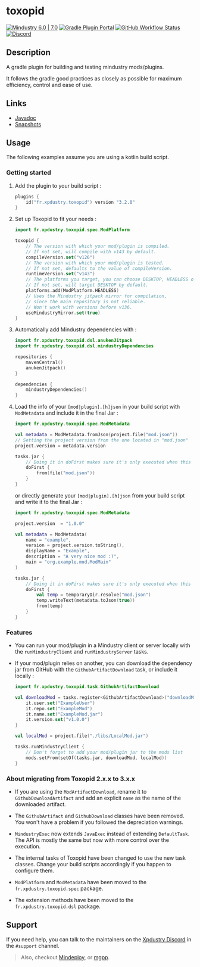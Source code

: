 # toxopid

[![Mindustry 6.0 | 7.0](https://img.shields.io/badge/Mindustry-6.0%20%7C%207.0-00b0b3)](https://github.com/Anuken/Mindustry/releases)
[![Gradle Plugin Portal](https://img.shields.io/gradle-plugin-portal/v/fr.xpdustry.toxopid?color=00b0b3&logoColor=00b0b3&label=Gradle)](https://plugins.gradle.org/plugin/fr.xpdustry.toxopid)
[![GitHub Workflow Status](https://img.shields.io/github/actions/workflow/status/Xpdustry/Toxopid/build.yml?color=00b0b3&label=Build)](https://github.com/Xpdustry/Toxopid/actions/workflows/build.yml)
[![Discord](https://img.shields.io/discord/653979433312452609?color=00b0b3&label=Discord)](https://discord.xpdustry.com)

## Description

A gradle plugin for building and testing mindustry mods/plugins.

It follows the gradle good practices as closely as possible for maximum efficiency, control and ease of use.

## Links

- [Javadoc](https://maven.xpdustry.com/javadoc/releases/fr/xpdustry/toxopid/latest/)
- [Snapshots](https://maven.xpdustry.com/#/snapshots/fr/xpdustry/toxopid/)

## Usage

The following examples assume you are using a kotlin build script.

### Getting started

1. Add the plugin to your build script :

    ```gradle.kts
    plugins {
        id("fr.xpdustry.toxopid") version "3.2.0"
    }
    ```

2. Set up Toxopid to fit your needs :

    ```gradle.kts
    import fr.xpdustry.toxopid.spec.ModPlatform

    toxopid {
        // The version with which your mod/plugin is compiled.
        // If not set, will compile with v143 by default.
        compileVersion.set("v126") 
        // The version with which your mod/plugin is tested.
        // If not set, defaults to the value of compileVersion.
        runtimeVersion.set("v143") 
        // The platforms you target, you can choose DESKTOP, HEADLESS or/and ANDROID.
        // If not set, will target DESKTOP by default.
        platforms.add(ModPlatform.HEADLESS)
        // Uses the Mindustry jitpack mirror for compilation,
        // since the main repository is not reliable.
        // Won't work with versions before v136.
        useMindustryMirror.set(true)
    }
    ```

3. Automatically add Mindustry dependencies with :

    ```gradle.kts
    import fr.xpdustry.toxopid.dsl.anukenJitpack
    import fr.xpdustry.toxopid.dsl.mindustryDependencies

    repositories {
        mavenCentral()
        anukenJitpack()
    }

    dependencies {
        mindustryDependencies()
    }
    ```

4. Load the info of your `[mod|plugin].[h]json` in your build script with `ModMetadata` and include it in the final
   Jar :

   ```gradle.kts
   import fr.xpdustry.toxopid.spec.ModMetadata

   val metadata = ModMetadata.fromJson(project.file("mod.json"))
   // Setting the project version from the one located in "mod.json"
   project.version = metadata.version
   
   tasks.jar {
       // Doing it in doFirst makes sure it's only executed when this task runs
       doFirst {
           from(file("mod.json"))
       }
   }
   ```

   or directly generate your `[mod|plugin].[h]json` from your build script and write it to the final Jar :

   ```gradle.kts
   import fr.xpdustry.toxopid.spec.ModMetadata

   project.version  = "1.0.0"
   
   val metadata = ModMetadata(
       name = "example",
       version = project.version.toString(),
       displayName = "Example",
       description = "A very nice mod :)",
       main = "org.example.mod.ModMain"
   )
   
   tasks.jar {
       // Doing it in doFirst makes sure it's only executed when this task runs
       doFirst {
           val temp = temporaryDir.resolve("mod.json")
           temp.writeText(metadata.toJson(true))
           from(temp)
       }
   }
   ```

### Features

- You can run your mod/plugin in a Mindustry client or server locally with the `runMindustryClient` and
  `runMindustryServer` tasks.

- If your mod/plugin relies on another, you can download the dependency jar from GitHub with
  the `GithubArtifactDownload` task, or include it locally :

  ```gradle.kts
  import fr.xpdustry.toxopid.task.GithubArtifactDownload

  val downloadMod = tasks.register<GithubArtifactDownload>("downloadMod") {
      it.user.set("ExampleUser")
      it.repo.set("ExampleMod")
      it.name.set("ExampleMod.jar")
      it.version.set("v1.0.0")
  }
  
  val localMod = project.file("./libs/LocalMod.jar")
  
  tasks.runMindustryClient {
      // Don't forget to add your mod/plugin jar to the mods list
      mods.setFrom(setOf(tasks.jar, downloadMod, localMod))
  }
  ```

### About migrating from Toxopid 2.x.x to 3.x.x

- If you are using the `ModArtifactDownload`, rename it to `GithubDownloadArtifact` and add an explicit `name` as the
  name of the downloaded artifact.

- The `GithubArtifact` and `GithubDownload` classes have been removed. You won't have a problem if you followed the
  depreciation warnings.

- `MindustryExec` now extends `JavaExec` instead of extending `DefaultTask`. The API is mostly the same but now with
  more control over the execution.

- The internal tasks of Toxopid have been changed to use the new task classes. Change your build scripts accordingly if
  you happen to configure them.

- `ModPlatform` and `ModMetadata` have been moved to the `fr.xpdustry.toxopid.spec` package.

- The extension methods have been moved to the `fr.xpdustry.toxopid.dsl` package.

## Support

If you need help, you can talk to the maintainers on the [Xpdustry Discord](https://discord.xpdustry.com) in
the `#support` channel.

> Also, checkout [Mindeploy](https://github.com/NiChrosia/Mindeploy), or [mgpp](https://github.com/PlumyGame/mgpp).
